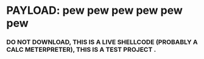 # PAYLOAD: pew pew pew pew pew pew

### DO NOT DOWNLOAD, THIS IS A LIVE SHELLCODE (PROBABLY A CALC METERPRETER), THIS IS A TEST PROJECT .

